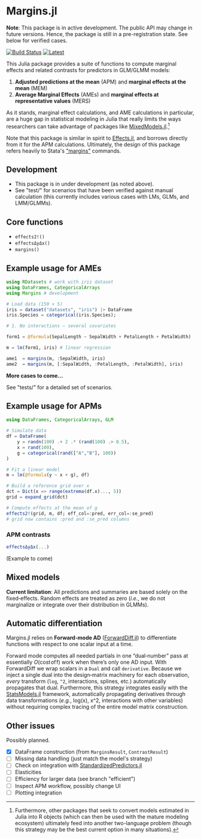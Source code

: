 # Margins.jl

**Note**: This package is in active development. The public API may change in future versions. Hence, the package is still in a pre-registration state. See below for verified cases.

[![Build Status](https://github.com/emfeltham/Margins.jl/workflows/CI/badge.svg)](https://github.com/emfeltham/Margins.jl/actions)
[![Latest](https://img.shields.io/badge/docs-latest-blue.svg)](https://emfeltham.github.io/Margins.jl/)

This Julia package provides a suite of functions to compute marginal effects and related contrasts for predictors in GLM/GLMM models:
1. **Adjusted predictions at the mean** (APM) and **marginal effects at the mean** (MEM)
2. **Average Marginal Effects** (AMEs) and **marginal effects at representative values** (MERS)

As it stands, marginal effect calculations, and AME calculations in particular, are a huge gap in statistical modeling in Julia that really limits the ways researchers can take advantage of packages like [MixedModels.jl](https://github.com/JuliaStats/MixedModels.jl).[^1]

[^1]: Furthermore, other packages that seek to convert models estimated in Julia into R objects (which can then be used with the mature modeling ecosystem) ultimately feed into another two-language problem (though this strategy may be the best current option in many situations).

Note that this package is similar in spirit to [Effects.jl](https://github.com/beacon-biosignals/Effects.jl), and borrows directly from it for the APM calculations. Ultimately, the design of this package refers heavily to Stata's ["margins"](https://www.stata.com/manuals/cmmargins.pdf) commands.

## Development

- This package is in under development (as noted above).
- See "test/" for scenarios that have been verified against manual calculation (this currently includes various cases with LMs, GLMs, and LMM/GLMMs).

## Core functions

- `effects2!()`
- `effectsΔyΔx()`
- `margins()`

## Example usage for AMEs

```julia
using RDatasets # work with iris dataset
using DataFrames, CategoricalArrays
using Margins # development

# Load data (150 × 5)
iris = dataset("datasets", "iris") |> DataFrame
iris.Species = categorical(iris.Species);

# 1. No interactions – several covariates

form1 = @formula(SepalLength ~ SepalWidth + PetalLength + PetalWidth)

m = lm(form1, iris) # linear regression

ame1  = margins(m, :SepalWidth, iris)
ame2  = margins(m, [:SepalWidth, :PetalLength, :PetalWidth], iris)
```

**More cases to come...**

See "tests/" for a detailed set of scenarios.

## Example usage for APMs

```julia
using DataFrames, CategoricalArrays, GLM

# Simulate data
df = DataFrame(
    y = randn(100) .+ 2 .* (rand(100) .> 0.5),
    x = rand(100),
    g = categorical(rand(["A","B"], 100))
)

# Fit a linear model
m = lm(@formula(y ~ x + g), df)

# Build a reference grid over x
dct = Dict(x => range(extrema(df.x)..., 5))
grid = expand_grid(dct)

# Compute effects at the mean of g
effects2!(grid, m, df; eff_col=:pred, err_col=:se_pred)
# grid now contains :pred and :se_pred columns
```

### APM contrasts

```julia
effectsΔyΔx(...)
```

(Example to come)

## Mixed models

**Current limitation**: All predictions and summaries are based solely on the fixed‐effects. Random effects are treated as zero (_i.e._, we do not marginalize or integrate over their distribution in GLMMs).

## Automatic differentiation

Margins.jl relies on **Forward‐mode AD** ([ForwardDiff.jl](https://github.com/JuliaDiff/ForwardDiff.jl)) to differentiate functions with respect to one scalar input at a time.

Forward mode computes all needed partials in one “dual‐number” pass at essentially $O(\text{cost of f})$ work when there’s only one AD input. With ForwardDiff we wrap scalars in a `Dual` and call `derivative`. Because we inject a single dual into the design‐matrix machinery for each observation, _every_ transform (`log`, `^2`, interactions, splines, etc.) automatically propagates that dual. Furthermore, this strategy integrates easily with the [StatsModels.jl](https://github.com/JuliaStats/StatsModels.jl) framework, automatically propagating derivatives through data transformations (_e.g._, log(x), x^2, interactions with other variables) without requiring complex tracing of the entire model matrix construction.

## Other issues

Possibly planned.

- [X] DataFrame construction (from `MarginsResult`, `ContrastResult`)
- [ ] Missing data handling (just match the model's strategy)
- [ ] Check on integration with [StandardizedPredictors.jl](https://github.com/beacon-biosignals/StandardizedPredictors.jl)
- [ ] Elasticities
- [ ] Efficiency for larger data (see branch "efficient")
- [ ] Inspect APM workflow, possibly change UI
- [ ] Plotting integration
